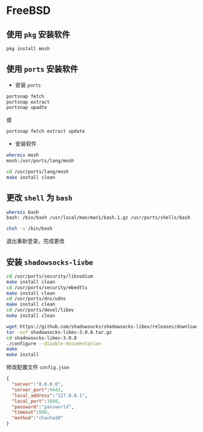 # FreeBSD 

## 使用 `pkg` 安装软件

```sh
pkg install mosh
```

## 使用 `ports` 安装软件

+ 安装 `ports`

```sh
portsnap fetch
portsnap extract
portsnap upadte
```

或

```sh
portsnap fetch extract update
```

+ 安装软件

```sh
whereis mosh
mosh:/usr/ports/lang/mosh
```

```sh
cd /usr/ports/lang/mosh
make install clean
```

## 更改 `shell` 为 `bash`

```sh
whereis bash
bash: /bin/bash /usr/local/man/man1/bash.1.gz /usr/ports/shells/bash

chsh -s /bin/bash
```

退出重新登录，完成更改

## 安装 `shadowsocks-livbe`

```sh
cd /usr/ports/security/libsodium
make install clean
cd /usr/ports/security/mbedtls
make install clean
cd /usr/ports/dns/udns
make install clean
cd /usr/ports/devel/libev
make install clean
```

```sh
wget https://github.com/shadowsocks/shadowsocks-libev/releases/download/v3.0.8/shadowsocks-libev-3.0.8.tar.gz
tar -xvf shadowsocks-libev-3.0.8.tar.gz
cd shadowsocks-libev-3.0.8
./configure --disable-documentation
make
make install
```

修改配置文件 `config.json`

```json
{
  "server":"0.0.0.0",
  "server_port":9443,
  "local_address":"127.0.0.1",
  "local_port":1080,
  "password":"passworld",
  "timeout":600,
  "method":"chacha20"
}
```
